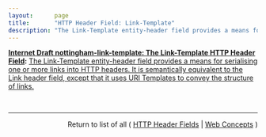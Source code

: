 ```yaml
---
layout:      page
title:       "HTTP Header Field: Link-Template"
description: "The Link-Template entity-header field provides a means for serialising one or more links into HTTP headers. It is semantically equivalent to the Link header field, except that it uses URI Templates to convey the structure of links."
---
```


**[Internet Draft nottingham-link-template: The Link-Template HTTP Header Field](/specs/IETF/I-D/nottingham-link-template "This specification defines the Link-Template HTTP header field, providing a means for describing the structure of a link between two resources, so that new links can be generated."):** [The Link-Template entity-header field provides a means for serialising one or more links into HTTP headers. It is semantically equivalent to the Link header field, except that it uses URI Templates to convey the structure of links.](http://tools.ietf.org/html/draft-nottingham-link-template#section-4 "Read documentation for HTTP Header Field &#34;Link-Template&#34;")

<br/>
<hr/>

<p style="text-align: right">Return to list of all ( <a href="../http-headers">HTTP Header Fields</a> | <a href="../">Web Concepts</a> )</p>